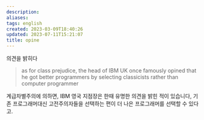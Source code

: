 ```yaml
---
description:
aliases: 
tags: english
created: 2023-03-09T18:40:26
updated: 2023-07-11T15:21:07
title: opine
---
```

의견을 밝히다

> as for class prejudice, the head of IBM UK once famously opined that he got better programmers by selecting classicists rather than computer programmer

계급차별주의에 의하면, IBM 영국 지점장은 한때 유명한 의견을 밝힌 적이 있습니다, 기존 프로그래머대신 고전주의자들을 선택하는 편이 더 나은 프로그래머를 선택할 수 있다고.